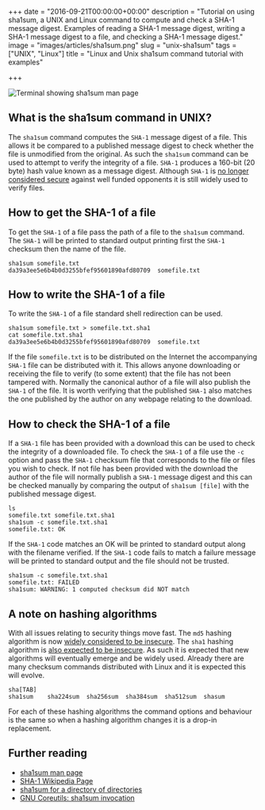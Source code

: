 +++
date = "2016-09-21T00:00:00+00:00"
description = "Tutorial on using sha1sum, a UNIX and Linux command to compute and check a SHA-1 message digest. Examples of reading a SHA-1 message digest, writing a SHA-1 message digest to a file, and checking a SHA-1 message digest."
image = "images/articles/sha1sum.png"
slug = "unix-sha1sum"
tags = ["UNIX", "Linux"]
title = "Linux and Unix sha1sum command tutorial with examples"

+++

![Terminal showing sha1sum man page][2]

## What is the sha1sum command in UNIX?

The `sha1sum` command computes the `SHA-1` message digest of a file. This allows it be compared to a published message digest to check whether the file is unmodified from the original. As such the `sha1sum` command can be used to attempt to verify the integrity of a file. `SHA-1` produces a 160-bit (20 byte) hash value known as a message digest. Although `SHA-1` is [no longer considered secure][4] against well funded opponents it is still widely used to verify files. 

## How to get the SHA-1 of a file

To get the `SHA-1` of a file pass the path of a file to the `sha1sum` command. The `SHA-1` will be printed to standard output printing first the `SHA-1` checksum then the name of the file. 

    sha1sum somefile.txt
    da39a3ee5e6b4b0d3255bfef95601890afd80709  somefile.txt

## How to write the SHA-1 of a file

To write the `SHA-1` of a file standard shell redirection can be used.

    sha1sum somefile.txt > somefile.txt.sha1
    cat somefile.txt.sha1
    da39a3ee5e6b4b0d3255bfef95601890afd80709  somefile.txt

If the file `somefile.txt` is to be distributed on the Internet the accompanying `SHA-1` file can be distributed with it. This allows anyone downloading or receiving the file to verify (to some extent) that the file has not been tampered with. Normally the canonical author of a file will also publish the `SHA-1` of the file. It is worth verifying that the published `SHA-1` also matches the one published by the author on any webpage relating to the download.
  
## How to check the SHA-1 of a file

If a `SHA-1` file has been provided with a download this can be used to check the integrity of a downloaded file. To check the `SHA-1` of a file use the `-c` option and pass the `SHA-1` checksum file that corresponds to the file or files you wish to check. If not file has been provided with the download the author of the file will normally publish a `SHA-1` message digest and this can be checked manually by comparing the output of  `sha1sum [file]` with the published message digest.

    ls
    somefile.txt somefile.txt.sha1
    sha1sum -c somefile.txt.sha1
    somefile.txt: OK

If the `SHA-1` code matches an OK will be printed to standard output along with the filename verified. If the `SHA-1` code fails to match a failure message will be printed to standard output and the file should not be trusted.

    sha1sum -c somefile.txt.sha1
    somefile.txt: FAILED
    sha1sum: WARNING: 1 computed checksum did NOT match

## A note on hashing algorithms

With all issues relating to security things move fast. The `md5` hashing algorithm is now [widely considered to be insecure][5]. The `sha1` hashing algorithm is [also expected to be insecure][6]. As such it is expected that new algorithms will eventually emerge and be widely used. Already there are many checksum commands distributed with Linux and it is expected this will evolve.

    sha[TAB]
    sha1sum    sha224sum  sha256sum  sha384sum  sha512sum  shasum

For each of these hashing algorithms the command options and behaviour is the same so when a hashing algorithm changes it is a drop-in replacement. 

## Further reading 
* [sha1sum man page][1]
* [SHA-1 Wikipedia Page][3]
* [sha1sum for a directory of directories][7]
* [GNU Coreutils: sha1sum invocation][8]

[1]: https://linux.die.net/man/1/sha1sum
[2]: /images/articles/sha1sum.png "Linux and Unix sha1sum command"
[3]: https://en.wikipedia.org/wiki/SHA-1
[4]: https://www.schneier.com/blog/archives/2005/02/cryptanalysis_o.html
[5]: http://www.dailytech.com/MD5+Is+Officially+Insecure+Hackers+Break+SSL+Certificates+Impersonate+CA/article13842.htm
[6]: http://arstechnica.com/security/2012/10/sha1-crypto-algorithm-could-fall-by-2018/
[7]: http://superuser.com/questions/458326/sha1sum-for-a-directory-of-directories
[8]: https://www.gnu.org/software/coreutils/manual/html_node/sha1sum-invocation.html
